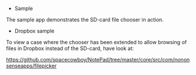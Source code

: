 * Sample

The sample app demonstrates the SD-card file chooser in action.

* Dropbox sample

To view a case where the chooser has been extended to allow browsing
of files in Dropbox instead of the SD-card, have look at:

https://github.com/spacecowboy/NotePad/tree/master/core/src/com/nononsenseapps/filepicker
